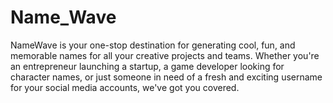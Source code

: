 # Name_Wave
NameWave is your one-stop destination for generating cool, fun, and memorable names for all your creative projects and teams. Whether you're an entrepreneur launching a startup, a game developer looking for character names, or just someone in need of a fresh and exciting username for your social media accounts, we've got you covered.
